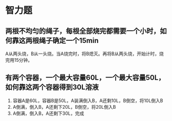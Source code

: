 # 智力题

## 两根不均匀的绳子，每根全部烧完都需要一个小时，如何靠这两根绳子确定一个15min

A从两头烧，B从一头烧。当A烧完时，将B熄灭。再将B从两头烧，开始计时，烧完用15分钟。

## 有两个容器，一个最大容量60L，一个最大容量50L，如何靠这两个容器得到30L溶液

1. 容器A是60L，容器B是50L，A装满倒入B，A还剩10L，B倒空，将10L倒入B
2. A倒满，倒入B，A还剩下20L，B倒空，将20L倒入B
3. A倒满，倒入B，A还剩下30L，完成
